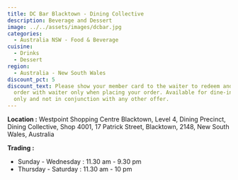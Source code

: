 ```yaml
---
title: DC Bar Blacktown - Dining Collective
description: Beverage and Dessert
image: ../../assets/images/dcbar.jpg
categories:
  - Australia NSW - Food & Beverage
cuisine:
  - Drinks
  - Dessert
region:
  - Australia - New South Wales
discount_pct: 5
discount_text: Please show your member card to the waiter to redeem and must
  order with waiter only when placing your order. Available for dine-in service
  only and not in conjunction with any other offer.
---
```

**Location :** Westpoint Shopping Centre Blacktown, Level 4, Dining Precinct, Dining Collective, Shop 4001, 17 Patrick Street, Blacktown, 2148, New South Wales, Australia

**Trading :**

* Sunday - Wednesday : 11.30 am - 9.30 pm
* Thursday - Saturday : 11.30 am - 10 pm
